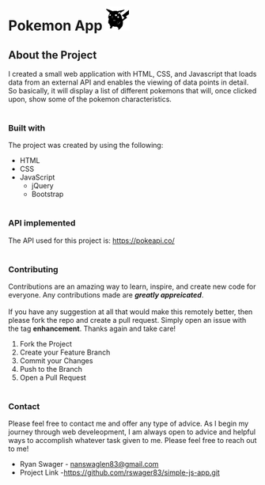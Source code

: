 # Pokemon App ![Image](img/icon.png) 
## **About the Project**
I created a small web application with HTML, CSS, and Javascript that loads data from an external API and enables the viewing of data points in detail. So basically, it will display a list of different pokemons that will, once clicked upon, show some of the pokemon characteristics.<br /><br />
### **Built with**
The project was created by using the following:
- HTML
- CSS
- JavaScript
  - jQuery
  - Bootstrap <br /><br />

### **API implemented**
The API used for this project is: https://pokeapi.co/ <br /><br />
### **Contributing**
Contributions are an amazing way to learn, inspire, and create new code for everyone. Any contributions made are ***greatly appreicated***. <br /><br />
If you have any suggestion at all that would make this remotely better, then please fork the repo and create a pull request. Simply open an issue with the tag **enhancement**. Thanks again and take care! 
<space>
1. Fork the Project
2. Create your Feature Branch 
3. Commit your Changes 
4. Push to the Branch 
5. Open a Pull Request <br /><br />
### **Contact**
Please feel free to contact me and offer any type of advice. As I begin my journey through web develeopment, I am always open to advice and helpful ways to accomplish whatever task given to me. Please feel free to reach out to me!
- Ryan Swager - nanswaglen83@gmail.com
- Project Link -https://github.com/rswager83/simple-js-app.git
